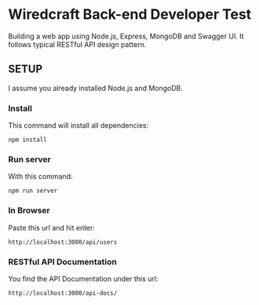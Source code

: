 # Wiredcraft Back-end Developer Test

Building a web app using Node.js, Express, MongoDB and Swagger UI. It follows typical RESTful API design pattern.

## SETUP

I assume you already installed Node.js and MongoDB.

### Install

This command will install all dependencies:

```
npm install
```

### Run server

With this command:

```
npm run server
```

### In Browser

Paste this url and hit enter:

```
http://localhost:3000/api/users
```

### RESTful API Documentation

You find the API Documentation under this url:

```
http://localhost:3000/api-docs/
```
